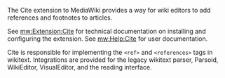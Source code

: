 The Cite extension to MediaWiki provides a way for wiki editors to add references and footnotes to articles.

See [mw:Extension:Cite] for technical documentation on installing and configuring the extension.  See [mw:Help:Cite] for user documentation.

Cite is responsible for implementing the `<ref>` and `<references>` tags in wikitext.  Integrations are provided for the legacy wikitext parser, Parsoid, WikiEditor, VisualEditor, and the reading interface.

[mw:Extension:Cite]: https://www.mediawiki.org/wiki/Special:MyLanguage/Extension:Cite
[mw:Help:Cite]: https://www.mediawiki.org/wiki/Special:MyLanguage/Help:Cite
